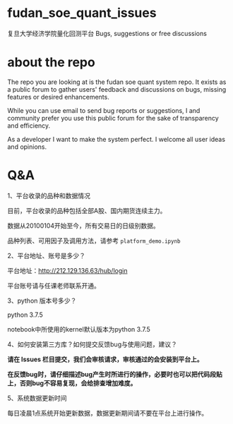 # fudan_soe_quant_issues

复旦大学经济学院量化回测平台 Bugs, suggestions or free discussions


# about the repo

The repo you are looking at is the fudan soe quant system repo. It exists as a public forum to gather users' feedback and discussions on bugs, missing features or desired enhancements.

While you can use email to send bug reports or suggestions, I and community prefer you use this public forum for the sake of transparency and efficiency.

As a developer I want to make the system perfect. I welcome all user ideas and opinions.


# Q&A

1、平台收录的品种和数据情况

目前，平台收录的品种包括全部A股、国内期货连续主力。

数据从20100104开始至今，所有交易日的日级别数据。

品种列表、可用因子及调用方法，请参考 `platform_demo.ipynb`

2、平台地址、账号是多少？

平台地址：http://212.129.136.63/hub/login

平台账号请与任课老师联系开通。

3、python 版本号多少？

python 3.7.5

notebook中所使用的kernel默认版本为python 3.7.5

4、如何安装第三方库？如何提交反馈bug与使用问题，建议？

**请在 Issues 栏目提交，我们会审核请求，审核通过的会安装到平台上。**

**在反馈bug时，请仔细描述bug产生时所进行的操作，必要时也可以把代码段贴上，否则bug不容易复现，会给排查增加难度。**

5、系统数据更新时间

每日凌晨1点系统开始更新数据，数据更新期间请不要在平台上进行操作。
